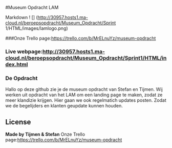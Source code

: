 #Museum Opdracht LAM

Markdown ! [] (http://30957.hosts1.ma-cloud.nl/beroepsopdracht/Museum_Opdracht/Sprint 1/HTML/images/lamlogo.png)


###Onze Trello page:https://trello.com/b/MrELnuYz/museum-opdracht

### Live webpage:http://30957.hosts1.ma-cloud.nl/beroepsopdracht/Museum_Opdracht/Sprint1/HTML/index.html

### De Opdracht
Hallo op deze github zie je de museum opdracht van Stefan en Tijmen. Wij werken uit opdracht van het LAM om een landing page te maken, zodat ze meer klandizie krijgen. Hier gaan we ook regelmatich updates posten. Zodat we de begelijders en klanten geupdate kunnen houden.

License
----

**Made by Tijmen & Stefan**
Onze Trello page:https://trello.com/b/MrELnuYz/museum-opdracht